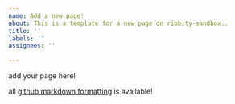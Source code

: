 ```yaml
---
name: Add a new page!
about: This is a template for a new page on ribbity-sandbox..
title: ''
labels: ''
assignees: ''

---
```


<!--
# toml config options below - see https://toml.io/en/
---
frontpage = false # should it show up on front page?
priority = 999 # default priority 999 => in with all the rest :). 1 pushes it to top, etc.
---
-->

add your page here!

all [github markdown formatting](https://docs.github.com/en/get-started/writing-on-github/getting-started-with-writing-and-formatting-on-github/basic-writing-and-formatting-syntax) is available!
